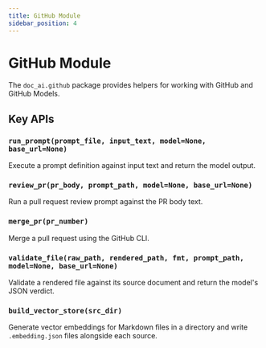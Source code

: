 ```yaml
---
title: GitHub Module
sidebar_position: 4
---
```


# GitHub Module

The `doc_ai.github` package provides helpers for working with GitHub and GitHub Models.

## Key APIs

### `run_prompt(prompt_file, input_text, model=None, base_url=None)`
Execute a prompt definition against input text and return the model output.

### `review_pr(pr_body, prompt_path, model=None, base_url=None)`
Run a pull request review prompt against the PR body text.

### `merge_pr(pr_number)`
Merge a pull request using the GitHub CLI.

### `validate_file(raw_path, rendered_path, fmt, prompt_path, model=None, base_url=None)`
Validate a rendered file against its source document and return the model's JSON verdict.

### `build_vector_store(src_dir)`
Generate vector embeddings for Markdown files in a directory and write `.embedding.json` files alongside each source.
